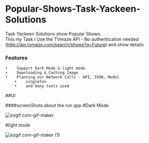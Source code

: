 # Popular-Shows-Task-Yackeen-Solutions
Task Yackeen Solutions show Popular Shows  
This my Task I Use the TVmaze API - No authentication needed (http://api.tvmaze.com/search/shows?q=Future) and show details

### Features
	•	 Support Dark Mode & light mode 
	•	 Downloading & Caching Image
	•	 Planning our Network Calls - API, JSON, Model
        •	 singleton
        •	 and many tools used


##UI

####screenShots about the run app 
#Dark Mode

![ezgif com-gif-maker](https://user-images.githubusercontent.com/41602889/147304779-414eaf0a-1a38-4260-8e49-989a24e124ce.gif)


#light mode

![ezgif com-gif-maker (1)](https://user-images.githubusercontent.com/41602889/147304758-54667b98-c7d9-4fff-bf24-de269d10464b.gif)

